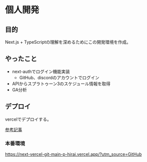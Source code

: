 # 個人開発

## 目的
Next.js + TypeScriptの理解を深めるためにこの開発環境を作成。

## やったこと
- next-authでログイン機能実装
  - GitHub、discordのアカウントでログイン
- APIからスプラトゥーン3のスケジュール情報を取得
- GA分析

## デプロイ
vercelでデプロイする。

[参考記事](https://qiita.com/arfes0e2b3c/items/e958aaac514b174d1832)

### 本番環境
https://next-vercel-git-main-p-hirai.vercel.app/?utm_source=GitHub
